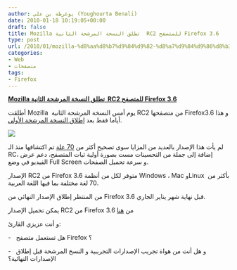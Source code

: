 ```yaml
---
author: يوغرطة بن علي (Youghourta Benali)
date: 2010-01-18 10:19:05+00:00
draft: false
title: Mozilla تطلق النسخة المرشحة الثانية  RC2 للمتصفح Firefox 3.6
type: post
url: /2010/01/mozilla-%d8%aa%d8%b7%d9%84%d9%82-%d8%a7%d9%84%d9%86%d8%b3%d8%ae%d8%a9-%d8%a7%d9%84%d9%85%d8%b1%d8%b4%d8%ad%d8%a9-%d8%a7%d9%84%d8%ab%d8%a7%d9%86%d9%8a%d8%a9-rc2-%d9%84%d9%84%d9%85%d8%aa%d8%b5%d9%81/
categories:
- Web
- متصفحات
tags:
- Firefox
---
```


[**Mozilla تطلق النسخة المرشحة الثانية  RC2 للمتصفح Firefox 3.6**](http://www.it-scoop.com/2010/01/mozilla-%d8%aa%d8%b7%d9%84%d9%82-%d8%a7%d9%84%d9%86%d8%b3%d8%ae%d8%a9-%d8%a7%d9%84%d9%85%d8%b1%d8%b4%d8%ad%d8%a9-%d8%a7%d9%84%d8%ab%d8%a7%d9%86%d9%8a%d8%a9-rc2-%d9%84%d9%84%d9%85%d8%aa%d8%b5%d9%81/)


أطلقت Mozilla  يوم أمس النسخة المرشحة الثانية RC2 من متصفحها Firefox3.6 و هذا أياما فقط بعد [إطلاق النسخة المرشحة الأولى](../../../../../2010/01/mozilla-%d8%aa%d8%b9%d8%aa%d8%b2%d9%85-%d8%a5%d8%b7%d9%84%d8%a7%d9%82-%d8%a7%d9%84%d8%a5%d8%b5%d8%af%d8%a7%d8%b1-rc1-%d9%85%d9%86-firefox-3-6-%d9%82%d8%b1%d9%8a%d8%a8%d8%a7/).

[![](http://www.it-scoop.com/wp-content/uploads/2010/01/firefox-3.6.png)
](http://www.it-scoop.com/2010/01/mozilla-%d8%aa%d8%b7%d9%84%d9%82-%d8%a7%d9%84%d9%86%d8%b3%d8%ae%d8%a9-%d8%a7%d9%84%d9%85%d8%b1%d8%b4%d8%ad%d8%a9-%d8%a7%d9%84%d8%ab%d8%a7%d9%86%d9%8a%d8%a9-rc2-%d9%84%d9%84%d9%85%d8%aa%d8%b5%d9%81/)

لم يأت هذا الإصدار بالعديد من المزايا سوى تصحيح أكثر من [70 علة](https://bugzilla.mozilla.org/buglist.cgi?quicksearch=ALL%20status1.9.2:final-fixed) تم اكتشافها منذ الـ RC، إضافة إلى جملة من التحسينات مست بصورة أولية ثبات المتصفح، دعم عرض الفيديو في وضع Full Screen و سرعة تحميل الصفحات.

الإصدار RC2 من Firefox 3.6 متوفر لكل من أنظمة Windows ، Mac وLinux  بأكثر من 70 لغة مختلفة بما فيها اللغة العربية.

من المنتظر إطلاق الإصدار النهائي من Firefox 3.6 قبل نهاية شهر يناير الجاري.

يمكن تحميل الإصدار RC2 من Firefox 3.6 من [هنا](http://www.mozilla.com/en-US/firefox/all-beta.html)

و أنت عزيزي القارئ:

-   هل تستعمل متصفح Firefox ؟

-   و هل أنت من هواة تجريب الإصدارات التجريبية و النسخ المرشحة قبل إطلاق الإصدارات النهائية؟

